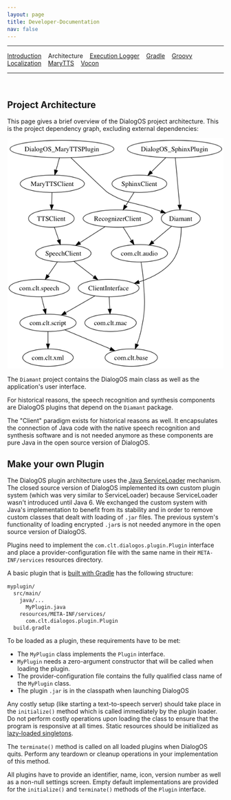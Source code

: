 ```yaml
---
layout: page
title: Developer-Documentation
nav: false
---
```


---
[Introduction](/developerdocumentation.html) &nbsp;&nbsp;  Architecture &nbsp;&nbsp; [Execution Logger](execution-logger-implementation.html) &nbsp;&nbsp; [Gradle](gradle.html) &nbsp;&nbsp; [Groovy](groovy.html) &nbsp;&nbsp; [Localization](localization.html) &nbsp;&nbsp; [MaryTTS](marytts.html) &nbsp;&nbsp; [Vocon](vocon.html)

---
&nbsp;

## Project Architecture

This page gives a brief overview of the DialogOS project architecture. This is the project dependency graph, excluding external dependencies:

[![](/pictures/dependencies.png)](/pictures/dependencies.png)

The `Diamant` project contains the DialogOS main class as well as the application's user interface.

For historical reasons, the speech recognition and synthesis components are DialogOS plugins that depend on the `Diamant` package.

The "Client" paradigm exists for historical reasons as well. It encapsulates the connection of Java code with the native speech recognition and synthesis software and is not needed anymore as these components are pure Java in the open source version of DialogOS.

## Make your own Plugin

The DialogOS plugin architecture uses the [Java ServiceLoader](https://docs.oracle.com/javase/8/docs/api/java/util/ServiceLoader.html) mechanism. The closed source version of DialogOS implemented its own custom plugin system (which was very similar to ServiceLoader) because ServiceLoader wasn't introduced until Java 6. We exchanged the custom system with Java's implementation to benefit from its stability and in order to remove custom classes that dealt with loading of `.jar` files. The previous system's functionality of loading encrypted `.jar`s is not needed anymore in the open source version of DialogOS.

Plugins need to implement the `com.clt.dialogos.plugin.Plugin` interface and place a provider-configuration file with the same name in their `META-INF/services` resources directory.

A basic plugin that is [built with Gradle](gradle.html) has the following structure:

```
myplugin/
  src/main/
    java/...
      MyPlugin.java
    resources/META-INF/services/
      com.clt.dialogos.plugin.Plugin
  build.gradle
```

To be loaded as a plugin, these requirements have to be met:
- The `MyPlugin` class implements the `Plugin` interface.
- `MyPlugin` needs a zero-argument constructor that will be called when loading the plugin.
- The provider-configuration file contains the fully qualified class name of the `MyPlugin` class.
- The plugin `.jar` is in the classpath when launching DialogOS

Any costly setup (like starting a text-to-speech server) should take place in the `initialize()` method which is called immediately by the plugin loader. Do not perform costly operations upon loading the class to ensure that the program is responsive at all times. Static resources should be initialized as [lazy-loaded singletons](https://en.wikipedia.org/wiki/Initialization-on-demand_holder_idiom).

The `terminate()` method is called on all loaded plugins when DialogOS quits. Perform any teardown or cleanup operations in your implementation of this method.

All plugins have to provide an identifier, name, icon, version number as well as a non-null settings screen. Empty default implementations are provided for the `initialize()` and `terminate()` methods of the `Plugin` interface.

